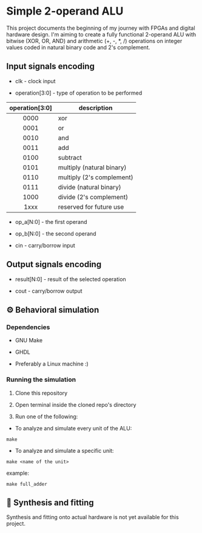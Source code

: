 # Simple 2-operand ALU

This project documents the beginning of my journey with FPGAs and digital hardware design. I'm aiming to create a fully functional 2-operand ALU with bitwise (XOR, OR, AND) and arithmetic (+, -, *, /) operations on integer values coded in natural binary code and 2's complement.

## Input signals encoding

* clk - clock input

* operation\[3:0\] - type of operation to be performed

| operation\[3:0\] | description |
|:----------------:|-------------|
| 0000 | xor |
| 0001 | or |
| 0010 | and |
| 0011 | add |
| 0100 | subtract |
| 0101 | multiply (natural binary) |
| 0110 | multiply (2's complement) |
| 0111 | divide (natural binary) |
| 1000 | divide (2's complement) |
| 1xxx | reserved for future use |

* op_a\[N:0\] - the first operand

* op_b\[N:0\] - the second operand

* cin - carry/borrow input

## Output signals encoding

* result\[N:0\] - result of the selected operation

* cout - carry/borrow output


## ⚙️ Behavioral simulation

### Dependencies

- GNU Make

- GHDL

- Preferably a Linux machine :)

### Running the simulation

1. Clone this repository

2. Open terminal inside the cloned repo's directory

3. Run one of the following:

* To analyze and simulate every unit of the ALU:

```
make
```

* To analyze and simulate a specific unit:

```
make <name of the unit>
```


example:


```
make full_adder
```

## 🚀 Synthesis and fitting

Synthesis and fitting onto actual hardware is not yet available for this project.
